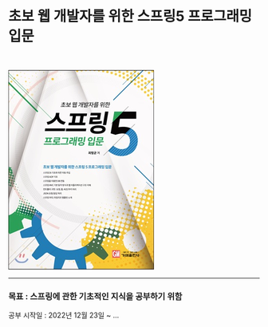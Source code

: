 # 초보 웹 개발자를 위한 스프링5 프로그래밍 입문
<br>

![screensh](./191243330.jpg)

------------------
### 목표 : 스프링에 관한 기초적인 지식을 공부하기 위함
공부 시작일 : 2022년 12월 23일 ~ ...
